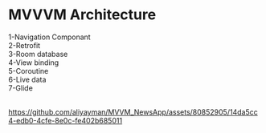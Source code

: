 <h1> MVVVM Architecture </h1> 
1-Navigation Componant <br>
2-Retrofit<br>
3-Room database<br>
4-View binding<br>
5-Coroutine<br>
6-Live data<br>
7-Glide<br> <br>

https://github.com/aliyayman/MVVM_NewsApp/assets/80852905/14da5cc4-edb0-4cfe-8e0c-fe402b685011

